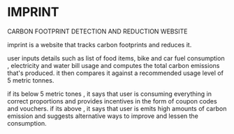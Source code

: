 # IMPRINT 
CARBON FOOTPRINT DETECTION AND REDUCTION WEBSITE

imprint is a website that tracks carbon footprints and reduces it. 

user inputs details such as list of food items, bike and car fuel consumption , electricity and water bill usage and computes the total carbon emissions that's produced. it then compares it against a recommended usage level of 5 metric tonnes. 

if its below 5 metric tones , it says that user is consuming everything in correct proportions and provides incentives in the form of coupon codes and vouchers. if its above , it says that user is emits high amounts of carbon emission and suggests alternative ways to improve and lessen the consumption.
